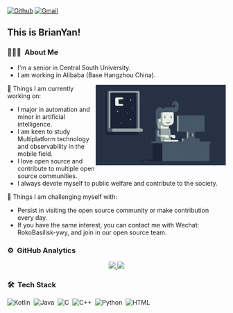 [![Github](https://img.shields.io/badge/-Github-000?style=flat&logo=Github&logoColor=white)](https://github.com/Rocksnake)
[![Gmail](https://img.shields.io/badge/-Gmail-c14438?style=flat&logo=Gmail&logoColor=white)](mailto:rokobasilisk.yyw@gmail.com)

## This is BrianYan! 

### 👨🏻‍💻 &nbsp;About Me
- I'm a senior in Central South University.
- I am working in Alibaba (Base Hangzhou China). 

<img alt="Night Coding" src="https://raw.githubusercontent.com/AVS1508/AVS1508/master/assets/Night-Coding.gif" align="right"/>

🌱 Things I am currently working on:
- I major in automation and minor in artificial intelligence.
- I am keen to study Multiplatform technology and observability in the mobile field.
- I love open source and contribute to multiple open source communities.
- I always devote myself to public welfare and contribute to the society.

💪 Things I am challenging myself with:
- Persist in visiting the open source community or make contribution every day.
- If you have the same interest, you can contact me with Wechat: RokoBasilisk-ywy, and join in our open source team.

### ⚙️ &nbsp;GitHub Analytics

<p align="center">
  <a href="https://github.com/Rocksnake">
    <img height="180em" with="50%" src="https://github-readme-stats-eight-theta.vercel.app/api?username=Rocksnake&show_icons=true&theme=algolia&include_all_commits=true&count_private=true"/>
    <img height="180em" with="50%" src="https://github-readme-stats-eight-theta.vercel.app/api/top-langs/?username=Rocksnake&layout=compact&langs_count=8&theme=algolia"/>
  </a>
</p>

### 🛠 &nbsp;Tech Stack
![Kotlin](https://img.shields.io/badge/-Kotlin-05122A?style=flat&logo=Kotlin)&nbsp; ![Java](https://img.shields.io/badge/-Java-05122A?style=flat&logo=Java&logoColor=FFA518)&nbsp; ![C](https://img.shields.io/badge/-C-05122A?style=flat&logo=C&logoColor=A8B9CC)&nbsp;
![C++](https://img.shields.io/badge/-C++-05122A?style=flat&logo=C%2B%2B&logoColor=00599C)&nbsp; ![Python](https://img.shields.io/badge/-Python-05122A?style=flat&logo=python)&nbsp; ![HTML](https://img.shields.io/badge/-HTML-05122A?style=flat&logo=HTML5)&nbsp;
